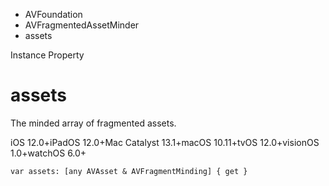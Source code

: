 

- AVFoundation
- AVFragmentedAssetMinder
-  assets 

Instance Property

# assets

The minded array of fragmented assets.

iOS 12.0+iPadOS 12.0+Mac Catalyst 13.1+macOS 10.11+tvOS 12.0+visionOS 1.0+watchOS 6.0+

``` source
var assets: [any AVAsset & AVFragmentMinding] { get }
```

